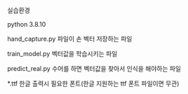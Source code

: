 <p>실습환경</p>
<p>python 3.8.10</p>

<p>hand_capture.py 파일이 손 벡터 저장하는 파일</p>
<p>train_model.py 벡터값을 학습시키는 파일</p>
<p>predict_real.py 수어를 하면 벡터값을 찾아서 인식을 해야하는 파일</p>
<p>*.ttf 한글 출력시 필요한 폰트(한글 지원하는 ttf 폰트 파일이면 무관)</p>
